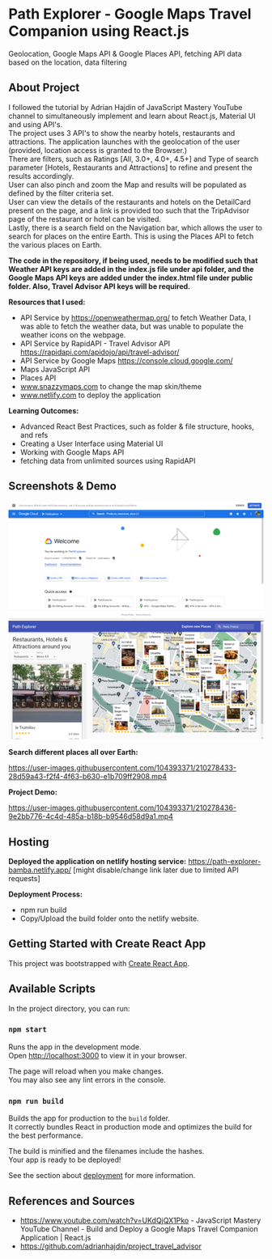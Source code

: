 # Path Explorer - Google Maps Travel Companion using React.js 

Geolocation, Google Maps API & Google Places API, fetching API data based on the location, data filtering

## About Project
I followed the tutorial by Adrian Hajdin of JavaScript Mastery YouTube channel to simultaneously implement and learn about React.js, Material UI and using API's. <br>
The project uses 3 API's to show the nearby hotels, restaurants and attractions. The application launches with the geolocation of the user (provided, location access is granted to the Browser.) <br>
There are filters, such as Ratings [All, 3.0+, 4.0+, 4.5+] and Type of search parameter [Hotels, Restaurants and Attractions] to refine and present the results accordingly. <br>
User can also pinch and zoom the Map and results will be populated as defined by the filter criteria set. <br>
User can view the details of the restaurants and hotels on the DetailCard present on the page, and a link is provided too such that the TripAdvisor page of the restaurant or hotel can be visited. <br>
Lastly, there is a search field on the Navigation bar, which allows the user to search for places on the entire Earth. This is using the Places API to fetch the various places on Earth. <br>

**The code in the repository, if being used, needs to be modified such that Weather API keys are added in the index.js file under api folder, and the Google Maps API keys are added under the index.html file under public folder. Also, Travel Advisor API keys will be required.**

**Resources that I used:** <br>
- API Service by https://openweathermap.org/ to fetch Weather Data, I was able to fetch the weather data, but was unable to populate the weather icons on the webpage.
- API Service by RapidAPI - Travel Advisor API https://rapidapi.com/apidojo/api/travel-advisor/
- API Service by Google Maps https://console.cloud.google.com/
- Maps JavaScript API
- Places API
- www.snazzymaps.com to change the map skin/theme
- www.netlify.com to deploy the application

**Learning Outcomes:** <br>
- Advanced React Best Practices, such as folder & file structure, hooks, and refs
- Creating a User Interface using Material UI
- Working with Google Maps API
- fetching data from unlimited sources using RapidAPI

## Screenshots & Demo
![Google Cloud](/Images/GoogleCloudAPI.png?raw=true "Google Cloud")
![Path Explorer](/Images/PathExplorer.png?raw=true "Path Explorer")

**Search different places all over Earth:** <br>

https://user-images.githubusercontent.com/104393371/210278433-28d59a43-f2f4-4f63-b630-e1b709ff2908.mp4

**Project Demo:** <br>

https://user-images.githubusercontent.com/104393371/210278436-9e2bb776-4c4d-485a-b18b-b9546d58d9a1.mp4


## Hosting
**Deployed the application on netlify hosting service:** https://path-explorer-bamba.netlify.app/  [might disable/change link later due to limited API requests]<br>

**Deployment Process:** <br>
- npm run build
- Copy/Upload the build folder onto the netlify website.

## Getting Started with Create React App

This project was bootstrapped with [Create React App](https://github.com/facebook/create-react-app).

## Available Scripts

In the project directory, you can run:

### `npm start`

Runs the app in the development mode.\
Open [http://localhost:3000](http://localhost:3000) to view it in your browser.

The page will reload when you make changes.\
You may also see any lint errors in the console.

### `npm run build`

Builds the app for production to the `build` folder.\
It correctly bundles React in production mode and optimizes the build for the best performance.

The build is minified and the filenames include the hashes.\
Your app is ready to be deployed!

See the section about [deployment](https://facebook.github.io/create-react-app/docs/deployment) for more information.

## References and Sources
- https://www.youtube.com/watch?v=UKdQjQX1Pko - JavaScript Mastery YouTube Channel - Build and Deploy a Google Maps Travel Companion Application | React.js <br>
- https://github.com/adrianhajdin/project_travel_advisor
